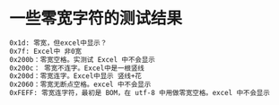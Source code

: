 # 一些零宽字符的测试结果

```txt
0x1d: 零宽，但excel中显示？
0x7f: Excel中 非0宽
0x200b：零宽空格。实测试 Excel 中不会显示
0x200c： 零宽不连字。Excel中是一根竖线
0x200d：零宽连字。Excel中显示 竖线+花
0x2060：零宽无断点空格。excel 中不会显示
0xFEFF: 零宽连字符，最初是 BOM，在 utf-8 中用做零宽空格。excel 中不会显示
```



    


